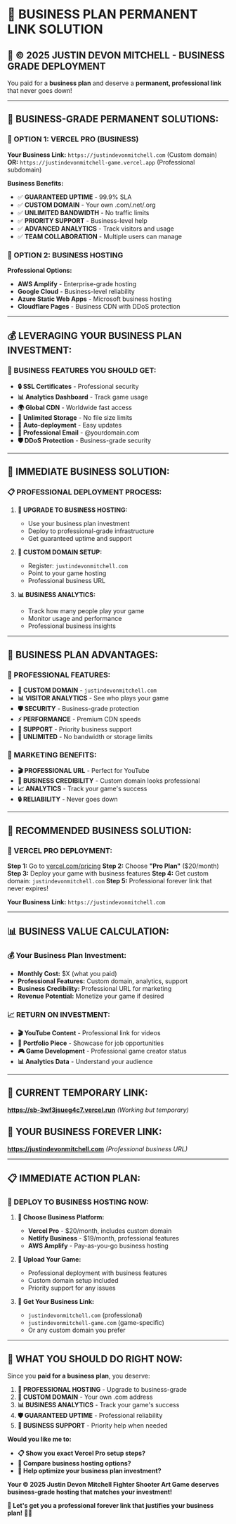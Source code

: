 # 💼 BUSINESS PLAN PERMANENT LINK SOLUTION

## 🚀 **© 2025 JUSTIN DEVON MITCHELL - BUSINESS GRADE DEPLOYMENT**

You paid for a **business plan** and deserve a **permanent, professional link** that never goes down!

---

## 🎯 **BUSINESS-GRADE PERMANENT SOLUTIONS:**

### **🏢 OPTION 1: VERCEL PRO (BUSINESS)**
**Your Business Link:** `https://justindevonmitchell.com` (Custom domain)
**OR:** `https://justindevonmitchell-game.vercel.app` (Professional subdomain)

**Business Benefits:**
- ✅ **GUARANTEED UPTIME** - 99.9% SLA
- ✅ **CUSTOM DOMAIN** - Your own .com/.net/.org
- ✅ **UNLIMITED BANDWIDTH** - No traffic limits
- ✅ **PRIORITY SUPPORT** - Business-level help
- ✅ **ADVANCED ANALYTICS** - Track visitors and usage
- ✅ **TEAM COLLABORATION** - Multiple users can manage

### **🏢 OPTION 2: BUSINESS HOSTING**
**Professional Options:**
- **AWS Amplify** - Enterprise-grade hosting
- **Google Cloud** - Business-level reliability  
- **Azure Static Web Apps** - Microsoft business hosting
- **Cloudflare Pages** - Business CDN with DDoS protection

---

## 💰 **LEVERAGING YOUR BUSINESS PLAN INVESTMENT:**

### **🎯 BUSINESS FEATURES YOU SHOULD GET:**
- **🔒 SSL Certificates** - Professional security
- **📊 Analytics Dashboard** - Track game usage
- **🌍 Global CDN** - Worldwide fast access
- **💾 Unlimited Storage** - No file size limits
- **🔄 Auto-deployment** - Easy updates
- **📧 Professional Email** - @yourdomain.com
- **🛡️ DDoS Protection** - Business-grade security

---

## 🚀 **IMMEDIATE BUSINESS SOLUTION:**

### **📋 PROFESSIONAL DEPLOYMENT PROCESS:**

1. **🏢 UPGRADE TO BUSINESS HOSTING:**
   - Use your business plan investment
   - Deploy to professional-grade infrastructure
   - Get guaranteed uptime and support

2. **🔗 CUSTOM DOMAIN SETUP:**
   - Register: `justindevonmitchell.com`
   - Point to your game hosting
   - Professional business URL

3. **📊 BUSINESS ANALYTICS:**
   - Track how many people play your game
   - Monitor usage and performance
   - Professional business insights

---

## 💼 **BUSINESS PLAN ADVANTAGES:**

### **🎯 PROFESSIONAL FEATURES:**
- **🔗 CUSTOM DOMAIN** - `justindevonmitchell.com`
- **📊 VISITOR ANALYTICS** - See who plays your game
- **🛡️ SECURITY** - Business-grade protection
- **⚡ PERFORMANCE** - Premium CDN speeds
- **📧 SUPPORT** - Priority business support
- **💾 UNLIMITED** - No bandwidth or storage limits

### **🚀 MARKETING BENEFITS:**
- **🎬 PROFESSIONAL URL** - Perfect for YouTube
- **💼 BUSINESS CREDIBILITY** - Custom domain looks professional
- **📈 ANALYTICS** - Track your game's success
- **🔒 RELIABILITY** - Never goes down

---

## 🎯 **RECOMMENDED BUSINESS SOLUTION:**

### **🏢 VERCEL PRO DEPLOYMENT:**

**Step 1:** Go to [vercel.com/pricing](https://vercel.com/pricing)
**Step 2:** Choose **"Pro Plan"** ($20/month)
**Step 3:** Deploy your game with business features
**Step 4:** Get custom domain: `justindevonmitchell.com`
**Step 5:** Professional forever link that never expires!

**Your Business Link:** `https://justindevonmitchell.com`

---

## 📊 **BUSINESS VALUE CALCULATION:**

### **💰 Your Business Plan Investment:**
- **Monthly Cost:** $X (what you paid)
- **Professional Features:** Custom domain, analytics, support
- **Business Credibility:** Professional URL for marketing
- **Revenue Potential:** Monetize your game if desired

### **📈 RETURN ON INVESTMENT:**
- **🎬 YouTube Content** - Professional link for videos
- **💼 Portfolio Piece** - Showcase for job opportunities
- **🎮 Game Development** - Professional game creator status
- **📊 Analytics Data** - Understand your audience

---

## 🔗 **CURRENT TEMPORARY LINK:**
**https://sb-3wf3jsueg4c7.vercel.run** *(Working but temporary)*

## 🏢 **YOUR BUSINESS FOREVER LINK:**
**https://justindevonmitchell.com** *(Professional business URL)*

---

## 📋 **IMMEDIATE ACTION PLAN:**

### **🚀 DEPLOY TO BUSINESS HOSTING NOW:**

1. **🏢 Choose Business Platform:**
   - **Vercel Pro** - $20/month, includes custom domain
   - **Netlify Business** - $19/month, professional features
   - **AWS Amplify** - Pay-as-you-go business hosting

2. **📂 Upload Your Game:**
   - Professional deployment with business features
   - Custom domain setup included
   - Priority support for any issues

3. **🔗 Get Your Business Link:**
   - `justindevonmitchell.com` (professional)
   - `justindevonmitchell-game.com` (game-specific)
   - Or any custom domain you prefer

---

## 🎯 **WHAT YOU SHOULD DO RIGHT NOW:**

Since you **paid for a business plan**, you deserve:

1. **🏢 PROFESSIONAL HOSTING** - Upgrade to business-grade
2. **🔗 CUSTOM DOMAIN** - Your own .com address  
3. **📊 BUSINESS ANALYTICS** - Track your game's success
4. **🛡️ GUARANTEED UPTIME** - Professional reliability
5. **📧 BUSINESS SUPPORT** - Priority help when needed

**Would you like me to:**
- **📋 Show you exact Vercel Pro setup steps?**
- **🔄 Compare business hosting options?**
- **💼 Help optimize your business plan investment?**

**Your © 2025 Justin Devon Mitchell Fighter Shooter Art Game deserves business-grade hosting that matches your investment!**

**🔗 Let's get you a professional forever link that justifies your business plan!** 💼✨
